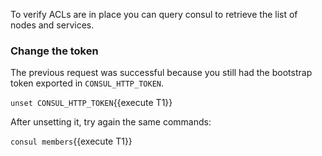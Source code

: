 
To verify ACLs are in place you can query consul to retrieve the list of nodes and services.


### Change the token

The previous request was successful because you still had the bootstrap token exported in `CONSUL_HTTP_TOKEN`.

`unset CONSUL_HTTP_TOKEN`{{execute T1}}

After unsetting it, try again the same commands:

`consul members`{{execute T1}}
